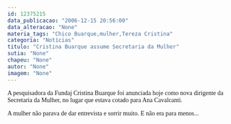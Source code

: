 ```yaml
---
id: 12375215
data_publicacao: "2006-12-15 20:56:00"
data_alteracao: "None"
materia_tags: "Chico Buarque,mulher,Tereza Cristina"
categoria: "Notícias"
titulo: "Cristina Buarque assume Secretaria da Mulher"
sutia: "None"
chapeu: "None"
autor: "None"
imagem: "None"
---
```

<p><P><FONT face=Verdana>A pesquisadora da Fundaj Cristina Buarque foi anunciada hoje como nova dirigente da Secretaria da Mulher, no lugar que estava cotado para Ana Cavalcanti.</FONT></P></p>
<p><P><FONT face=Verdana>A mulher não parava de dar entrevista e sorrir muito. E não era para menos...</FONT></P> </p>
